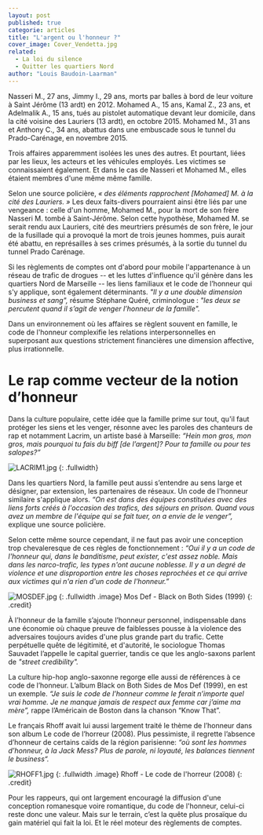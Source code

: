 ```yaml
---
layout: post
published: true
categorie: articles
title: "L'argent ou l'honneur ?"
cover_image: Cover_Vendetta.jpg
related: 
  - La loi du silence
  - Quitter les quartiers Nord
author: "Louis Baudoin-Laarman"
---
```


Nasseri M., 27 ans, Jimmy I., 29 ans, morts par balles à bord de leur voiture à Saint Jérôme (13 ardt) en 2012. Mohamed A., 15 ans, Kamal Z., 23 ans, et Adelmalik A., 15 ans, tués au pistolet automatique devant leur domicile, dans la cité voisine des Lauriers (13 ardt), en octobre 2015. Mohamed M., 31 ans et Anthony C., 34 ans, abattus dans une embuscade sous le tunnel du Prado-Carénage, en novembre 2015.

Trois affaires apparemment isolées les unes des autres. Et pourtant, liées par les lieux, les acteurs et les véhicules employés. Les victimes se connaissaient également. Et dans le cas de Nasseri et Mohamed M., elles étaient membres d'une même même famille. 

Selon une source policière, _« des éléments rapprochent [Mohamed] M. à la cité des Lauriers. »_ Les deux faits-divers pourraient ainsi être liés par une vengeance : celle d'un homme, Mohamed M., pour la mort de son frère Nasseri M. tombé à Saint-Jérôme. Selon cette hypothèse, Mohamed M. se serait rendu aux Lauriers, cité des meurtriers présumés de son frère, le jour de la fusillade qui a provoqué la mort de trois jeunes hommes, puis aurait été abattu, en représailles à ses crimes présumés, à la sortie du tunnel du tunnel Prado Carénage.

Si les règlements de comptes ont d'abord pour mobile l'appartenance à un réseau de trafic de drogues -- et les luttes d'influence qu'il génère dans les quartiers Nord de Marseille -- les liens familiaux et le code de l’honneur qui s'y applique, sont également déterminants. _"Il y a une double dimension business et sang",_ résume Stéphane Quéré, criminologue : _"les deux se percutent quand il s’agit de venger l’honneur de la famille"._

Dans un environnement où les affaires se règlent souvent en famille, le code de l'honneur complexifie les relations interpersonnelles en superposant aux questions strictement financières une dimension affective, plus irrationnelle. 	

# Le rap comme vecteur de la notion d’honneur

Dans la culture populaire, cette idée que la famille prime sur tout, qu'il faut protéger les siens et les venger, résonne avec les paroles des chanteurs de rap et notamment Lacrim, un artiste basé à Marseille: _“Hein mon gros, mon gros, mais pourquoi tu fais du biff [de l’argent]? Pour ta famille ou pour tes salopes?”_

![LACRIM1.jpg]({{site.baseurl}}/img/LACRIM1.jpg)
{: .fullwidth}


Dans les quartiers Nord, la famille peut aussi s’entendre au sens large et désigner, par extension, les partenaires de réseaux. Un code de l'honneur similaire s'applique alors. _“On est dans des équipes constituées avec des liens forts créés à l'occasion des trafics, des séjours en prison. Quand vous avez un membre de l'équipe qui se fait tuer, on a envie de le venger”,_ explique une source policière.

Selon cette même source cependant, il ne faut pas avoir une conception trop chevaleresque de ces règles de fonctionnement : _“Oui il y a un code de l'honneur qui, dans le banditisme, peut exister, c'est assez noble. Mais dans les narco-trafic, les types n'ont aucune noblesse. Il y a un degré de violence et une disproportion entre les choses reprochées et ce qui arrive aux victimes qui n'a rien d'un code de l'honneur.”_

![MOSDEF.jpg]({{site.baseurl}}/img/MOSDEF.jpg)
{: .fullwidth .image}
Mos Def - Black on Both Sides (1999)
{: .credit}

À l’honneur de la famille s’ajoute l’honneur personnel, indispensable dans une économie où chaque preuve de faiblesses pousse à la violence des adversaires toujours avides d'une plus grande part du trafic. Cette perpétuelle quête de légitimité, et d'autorité, le sociologue Thomas Sauvadet l’appelle le capital guerrier, tandis ce que les anglo-saxons parlent de _"street credibility"._ 

La culture hip-hop anglo-saxonne regorge elle aussi de références à ce code de l’honneur. L’album Black on Both Sides de Mos Def (1999), en est un exemple. _“Je suis le code de l’honneur comme le ferait n’importe quel vrai homme. Je ne manque jamais de respect aux femme car j’aime ma mère”,_ rappe l’Américain de Boston dans la chanson “Know That”. 

Le français Rhoff avait lui aussi largement traité le thème de l’honneur dans son album Le code de l’horreur (2008). Plus pessimiste, il regrette l’absence d’honneur de certains caïds de la région parisienne: _“où sont les hommes d’honneur, à la Jack Mess? Plus de parole, ni loyauté, les balances tiennent le business“._

![RHOFF1.jpg]({{site.baseurl}}/img/RHOFF1.jpg)
{: .fullwidth .image}
Rhoff - Le code de l'horreur (2008)
{: .credit}

Pour les rappeurs, qui ont largement encouragé la diffusion d'une conception romanesque voire romantique, du code de l'honneur, celui-ci reste donc une valeur. Mais sur le terrain, c’est la quête plus prosaïque du gain matériel qui fait la loi. Et le réel moteur des règlements de comptes.
